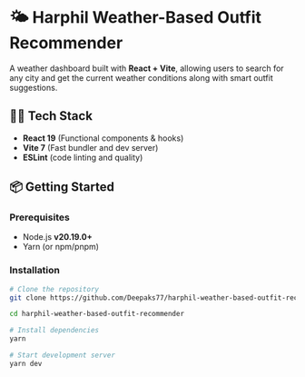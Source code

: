 # 🌤️ Harphil Weather-Based Outfit Recommender

A weather dashboard built with **React + Vite**, allowing users to search for any city and get the current weather conditions along with smart outfit suggestions.

## 🧑‍💻 Tech Stack

- **React 19** (Functional components & hooks)
- **Vite 7** (Fast bundler and dev server)
- **ESLint** (code linting and quality)

## 📦 Getting Started

### Prerequisites

- Node.js **v20.19.0+**
- Yarn (or npm/pnpm)

### Installation

```bash
# Clone the repository
git clone https://github.com/Deepaks77/harphil-weather-based-outfit-recommender.git

cd harphil-weather-based-outfit-recommender

# Install dependencies
yarn

# Start development server
yarn dev
```
